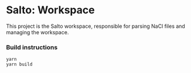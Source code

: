 # Salto: Workspace
This project is the Salto workspace, responsible for parsing NaCl files and managing the workspace.

### Build instructions

```
yarn
yarn build
```
